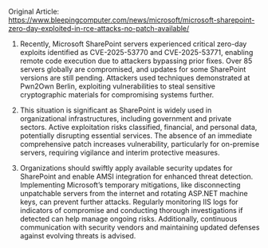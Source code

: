 Original Article: https://www.bleepingcomputer.com/news/microsoft/microsoft-sharepoint-zero-day-exploited-in-rce-attacks-no-patch-available/

1) Recently, Microsoft SharePoint servers experienced critical zero-day exploits identified as CVE-2025-53770 and CVE-2025-53771, enabling remote code execution due to attackers bypassing prior fixes. Over 85 servers globally are compromised, and updates for some SharePoint versions are still pending. Attackers used techniques demonstrated at Pwn2Own Berlin, exploiting vulnerabilities to steal sensitive cryptographic materials for compromising systems further.

2) This situation is significant as SharePoint is widely used in organizational infrastructures, including government and private sectors. Active exploitation risks classified, financial, and personal data, potentially disrupting essential services. The absence of an immediate comprehensive patch increases vulnerability, particularly for on-premise servers, requiring vigilance and interim protective measures.

3) Organizations should swiftly apply available security updates for SharePoint and enable AMSI integration for enhanced threat detection. Implementing Microsoft’s temporary mitigations, like disconnecting unpatchable servers from the internet and rotating ASP.NET machine keys, can prevent further attacks. Regularly monitoring IIS logs for indicators of compromise and conducting thorough investigations if detected can help manage ongoing risks. Additionally, continuous communication with security vendors and maintaining updated defenses against evolving threats is advised.